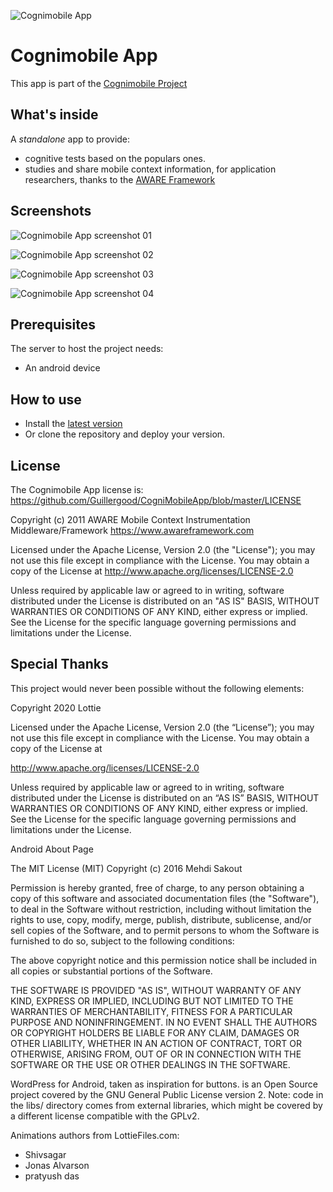 ![Cognimobile App](https://github.com/Guillergood/CogniMobileApp/blob/master/images/Logo%20final.png?raw=true)

# Cognimobile App

This app is part of the [Cognimobile Project](https://github.com/Guillergood/CogniMobilePlatform)

## What's inside
A *standalone* app to provide: 
- cognitive tests based on the populars ones.
- studies and share mobile context information, for application researchers, thanks to the [AWARE Framework](https://github.com/denzilferreira/aware-client)


## Screenshots

![Cognimobile App screenshot 01](https://github.com/Guillergood/CogniMobileApp/blob/master/images/1.JPG?raw=true)

![Cognimobile App screenshot 02](https://github.com/Guillergood/CogniMobileApp/blob/master/images/2.JPG?raw=true)

![Cognimobile App screenshot 03](https://github.com/Guillergood/CogniMobileApp/blob/master/images/3.JPG?raw=true)

![Cognimobile App screenshot 04](https://github.com/Guillergood/CogniMobileApp/blob/master/images/4.JPG?raw=true)



## Prerequisites

The server to host the project needs:

- An android device

## How to use

- Install the [latest version](https://github.com/Guillergood/CogniMobileApp/raw/0ddd5d05e3bf80322eedaf63a309228bbd33e692/lastest_version/app-release-unsigned.apk)
- Or clone the repository and deploy your version.

## License

The Cognimobile App license is: https://github.com/Guillergood/CogniMobileApp/blob/master/LICENSE

Copyright (c) 2011 AWARE Mobile Context Instrumentation Middleware/Framework https://www.awareframework.com

Licensed under the Apache License, Version 2.0 (the "License"); you may not use this file except in compliance with the License. You may obtain a copy of the License at http://www.apache.org/licenses/LICENSE-2.0

Unless required by applicable law or agreed to in writing, software distributed under the License is distributed on an "AS IS" BASIS, WITHOUT WARRANTIES OR CONDITIONS OF ANY KIND, either express or implied. See the License for the specific language governing permissions and limitations under the License.





## Special Thanks

This project would never been possible without the following elements:

Copyright 2020 Lottie

Licensed under the Apache License, Version 2.0 (the “License”);
you may not use this file except in compliance with the License.
You may obtain a copy of the License at

http://www.apache.org/licenses/LICENSE-2.0

Unless required by applicable law or agreed to in writing, software
distributed under the License is distributed on an “AS IS” BASIS,
WITHOUT WARRANTIES OR CONDITIONS OF ANY KIND, either express or implied.
See the License for the specific language governing permissions and
limitations under the License.



Android About Page

The MIT License (MIT)
Copyright (c) 2016 Mehdi Sakout

Permission is hereby granted, free of charge, to any person obtaining a copy of this software
and associated documentation files (the "Software"), to deal in the Software without restriction,
including without limitation the rights to use, copy, modify, merge, publish, distribute, sublicense,
and/or sell copies of the Software, and to permit persons to whom the Software is furnished to do so, subject to the following conditions:

The above copyright notice and this permission notice shall be included in all copies or substantial portions of the Software.

THE SOFTWARE IS PROVIDED "AS IS", WITHOUT WARRANTY OF ANY KIND, EXPRESS OR IMPLIED,
INCLUDING BUT NOT LIMITED TO THE WARRANTIES OF MERCHANTABILITY,
FITNESS FOR A PARTICULAR PURPOSE AND NONINFRINGEMENT.
IN NO EVENT SHALL THE AUTHORS OR COPYRIGHT HOLDERS BE LIABLE FOR ANY CLAIM, DAMAGES OR OTHER LIABILITY,
WHETHER IN AN ACTION OF CONTRACT, TORT OR OTHERWISE, ARISING FROM, OUT OF OR IN CONNECTION WITH THE SOFTWARE
OR THE USE OR OTHER DEALINGS IN THE SOFTWARE.



WordPress for Android, taken as inspiration for buttons.
is an Open Source project covered by the GNU General Public License version 2.
Note: code in the libs/ directory comes from external libraries, which might be covered by a different license compatible with the GPLv2.



Animations authors from LottieFiles.com:
  - Shivsagar
  - Jonas Alvarson
  - pratyush das

